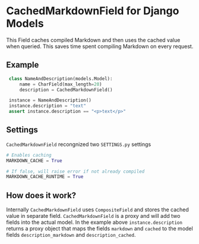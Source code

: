 # CachedMarkdownField for Django Models

This Field caches compiled Markdown and then uses the cached value when queried. This saves time spent compiling Markdown on every request.

## Example
```python
 class NameAndDescription(models.Model):
     name = CharField(max_length=20)
     description = CachedMarkdownField()

 instance = NameAndDescription()
 instance.description = "text"
 assert instance.description == "<p>text</p>"
```

## Settings
`CachedMarkdownField` recongnized two `SETTINGS.py` settings
```python
# Enables caching
MARKDOWN_CACHE = True

# If false, will raise error if not already compiled
MARKDOWN_CACHE_RUNTIME = True
```


## How does it work?

Internally `CachedMarkdownField` uses `CompositeField` and stores the cached value in separate field. `CachedMarkdownField` is a proxy and will add two fields into the actual model. In the example
above ``instance.description`` returns a proxy object that maps the fields ``markdown`` and ``cached``
to the model fields ``description_markdown`` and ``description_cached``.
